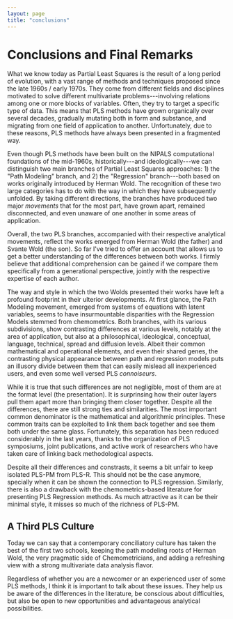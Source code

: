 ```yaml
---
layout: page
title: "conclusions"
---
```


# Conclusions and Final Remarks

What we know today as Partial Least Squares is the result of a long period of evolution, with a vast range of methods and techniques proposed since the late 1960s / early 1970s. They come from different fields and disciplines motivated to solve different multivariate problems---involving relations among one or more blocks of variables. Often, they try to target a specific type of data. This means that PLS methods have grown organically over several decades, gradually mutating both in form and substance, and migrating from one field of application to another. Unfortunately, due to these reasons, PLS methods have always been presented in a fragmented way.

Even though PLS methods have been built on the NIPALS computational foundations of the mid-1960s, historically---and ideologically---we can distinguish two main branches of Partial Least Squares approaches: 1) the "Path Modeling" branch, and 2) the "Regression" branch---both based on works originally introduced by Herman Wold. The recognition of these two large categories has to do with the way in which they have subsequently unfolded. By taking different directions, the branches have produced two major _movements_ that for the most part, have grown apart, remained disconnected, and even unaware of one another in some areas of application. 

Overall, the two PLS branches, accompanied with their respective analytical movements, reflect the works emerged from Herman Wold (the father) and Svante Wold (the son). So far I've tried to offer an account that allows us to get a better understanding of the differences between both works. I firmly believe that additional comprehension can be gained if we compare them specifically from a generational perspective, jointly with the respective expertise of each author. 

The way and style in which the two Wolds presented their works have left a profound footprint in their ulterior developments. At first glance, the Path Modeling movement, emerged from systems of equations with latent variables, seems to have insurmountable disparities with the Regression Models stemmed from chemometrics. Both branches, with its various subdivisions, show contrasting differences at various levels, notably at the area of application, but also at a philosophical, ideological, conceptual, language, technical, spread and diffusion levels. Albeit their common mathematical and operational elements, and even their shared genes, the contrasting physical appearance between path and regression models puts an illusory divide between them that can easily mislead all inexperienced users, and even some well versed PLS _connoiseurs_.

While it is true that such differences are not negligible, most of them are at the format level (the presentation). It is surprinsing how their outer layers pull them apart more than bringing them closer together. Despite all the differences, there are still strong ties and similarities. The most important common denominator is the mathematical and algorithmic principles. These common traits can be exploited to link them back together and see them both under the same glass. Fortunately, this separation has been reduced considerably in the last years, thanks to the organization of PLS symposiums, joint publications, and active work of researchers who have taken care of linking back methodological aspects.

Despite all their differences and constrasts, it seems a bit unfair to keep isolated PLS-PM from PLS-R. This should not be the case anymore, specially when it can be shown the connection to PLS regression. Similarly, there is also a drawback with the chemometrics-based literature for presenting PLS Regression methods. As much attractive as it can be their minimal style, it misses so much of the richness of PLS-PM.


## A Third PLS Culture

Today we can say that a contemporary conciliatory culture has taken the best of the first two schools, keeping the path modeling roots of Herman Wold, the very pragmatic side of Chemometricians, and adding a refreshing view with a strong multivariate data analysis flavor. 

Regardless of whether you are a newcomer or an experienced user of some PLS methods, I think it is important to talk about these issues. They help us be aware of the differences in the literature, be conscious about difficulties, but also be open to new opportunities and advantageous analytical possibilities.

